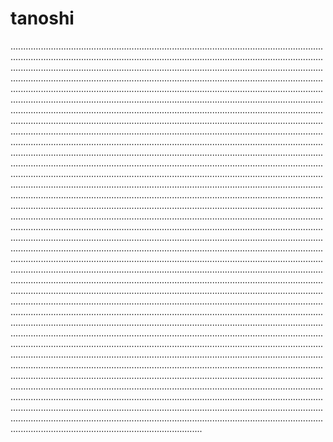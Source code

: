 # tanoshi

............................................................................................................................................................................................................................................................................................................................................................................................................................................................................................................................................................................................................................................................................................................................................................................................................................................................................................................................................................................................................................................................................................................................................................................................................................................................................................................................................................................................................................................................................................................................................................................................................................................................................................................................................................................................................................................................................................................................................................................................................................................................................................................................................................................................................................................................................................................................................................................................................................................................................................................................................................................................................................................................................................................................................................................................................................................................................................................................................................................................................................................................................................................................................................................................................................................................................................................................................................................................................................................................................................................................................................................................................................................................................................................................................................................................................................................................................................................................................................................................................................................................................................................................................................................................................................................................................................................................................................................................................................................................................................................................................................................................................................................................................................................................